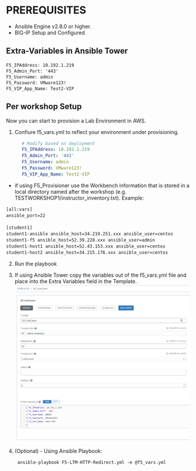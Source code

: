 # PREREQUISITES
- Ansible Engine v2.8.0 or higher.
- BIG-IP Setup and Configured

## Extra-Variables in Ansible Tower  

```
F5_IPAddress: 10.192.1.219  
F5_Admin_Port: '443'  
F5_Username: admin  
F5_Password: VMware123!  
F5_VIP_App_Name: Test2-VIP  
```

## Per workshop Setup

Now you can start to provision a Lab Environment in AWS.

1. Confiure f5_vars.yml to reflect your environment under provisioning.
  ```yaml
        # Modify based on deployment
        F5_IPAddress: 10.192.1.219
        F5_Admin_Port: '443'
        F5_Username: admin
        F5_Password: VMware123!
        F5_VIP_App_Name: Test2-VIP
  ```
  - if using F5_Provisioner use the Workbench information that is stored in a local directory named after the workshop (e.g. TESTWORKSHOP1/instructor_inventory.txt).  Example:
   ```handlebars
   [all:vars]
   ansible_port=22

   [student1]
   student1-ansible ansible_host=34.219.251.xxx ansible_user=centos 
   student1-f5 ansible_host=52.39.228.xxx ansible_user=admin
   student1-host1 ansible_host=52.43.153.xxx ansible_user=centos
   student1-host2 ansible_host=34.215.176.xxx ansible_user=centos
   ```

2. Run the playbook 

3. If using Ansible Tower copy the variables out of the f5_vars.yml file and place into the Extra Variables field in the Template.
![f5 diagram](images/Ansible_Tower_Vars.png)

4. (Optional) - Using Ansible Playbook:

        ansible-playbook F5-LTM-HTTP-Redirect.yml -e @f5_vars.yml
        
